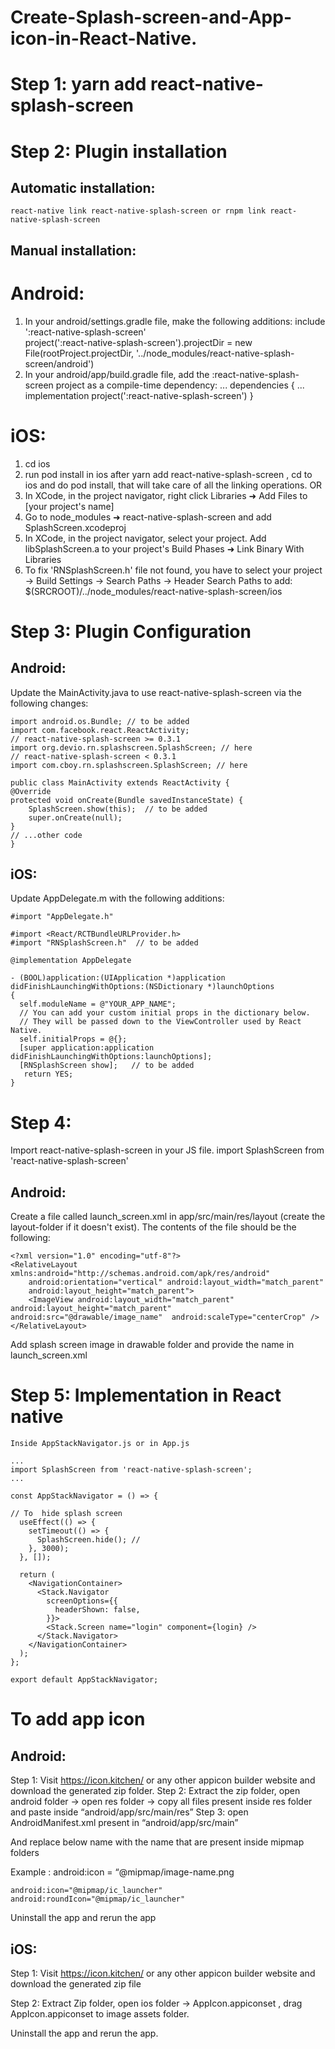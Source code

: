 # Create-Splash-screen-and-App-icon-in-React-Native.

# Step 1:  yarn add react-native-splash-screen

# Step 2:  Plugin installation

## Automatic installation: 

    react-native link react-native-splash-screen or rnpm link react-native-splash-screen

## Manual installation:

# Android:

1.	In your android/settings.gradle file, make the following additions:
include ':react-native-splash-screen'   
project(':react-native-splash-screen').projectDir = new File(rootProject.projectDir, '../node_modules/react-native-splash-screen/android')
2.	In your android/app/build.gradle file, add the :react-native-splash-screen project as a compile-time dependency:
    ...
    dependencies {
        ...
        implementation project(':react-native-splash-screen')
    }

# iOS:

1.	cd ios
2.	run pod install
in  ios after yarn add react-native-splash-screen , cd to ios and do pod install, that will take care of all the linking operations.
OR
1.	In XCode, in the project navigator, right click Libraries ➜ Add Files to [your project's name]
2.	Go to node_modules ➜ react-native-splash-screen and add SplashScreen.xcodeproj
3.	In XCode, in the project navigator, select your project. Add libSplashScreen.a to your project's Build Phases ➜ Link Binary With Libraries
4.	To fix 'RNSplashScreen.h' file not found, you have to select your project → Build Settings → Search Paths → Header Search Paths to add:
$(SRCROOT)/../node_modules/react-native-splash-screen/ios


# Step 3: Plugin Configuration

## Android:

Update the MainActivity.java to use react-native-splash-screen via the following changes:

    import android.os.Bundle; // to be added
    import com.facebook.react.ReactActivity;
    // react-native-splash-screen >= 0.3.1
    import org.devio.rn.splashscreen.SplashScreen; // here
    // react-native-splash-screen < 0.3.1
    import com.cboy.rn.splashscreen.SplashScreen; // here

    public class MainActivity extends ReactActivity {
    @Override
    protected void onCreate(Bundle savedInstanceState) {
        SplashScreen.show(this);  // to be added
        super.onCreate(null);
    }
    // ...other code
    }


## iOS:

Update AppDelegate.m with the following additions:

    #import "AppDelegate.h"

    #import <React/RCTBundleURLProvider.h>
    #import "RNSplashScreen.h"  // to be added

    @implementation AppDelegate

    - (BOOL)application:(UIApplication *)application didFinishLaunchingWithOptions:(NSDictionary *)launchOptions
    {
      self.moduleName = @"YOUR_APP_NAME";
      // You can add your custom initial props in the dictionary below.
      // They will be passed down to the ViewController used by React Native.
      self.initialProps = @{};
      [super application:application didFinishLaunchingWithOptions:launchOptions];
      [RNSplashScreen show];   // to be added
       return YES;
    }



# Step 4:

Import react-native-splash-screen in your JS file.
import SplashScreen from 'react-native-splash-screen'

## Android:
Create a file called launch_screen.xml in app/src/main/res/layout (create the layout-folder if it doesn't exist). The contents of the file should be the following:

    <?xml version="1.0" encoding="utf-8"?>
    <RelativeLayout xmlns:android="http://schemas.android.com/apk/res/android"
        android:orientation="vertical" android:layout_width="match_parent"
        android:layout_height="match_parent">
        <ImageView android:layout_width="match_parent" android:layout_height="match_parent" android:src="@drawable/image_name"  android:scaleType="centerCrop" />
    </RelativeLayout>



Add splash screen image in drawable folder and provide the name in launch_screen.xml 


# Step 5: Implementation in React native

	Inside AppStackNavigator.js or in App.js

    ...
    import SplashScreen from 'react-native-splash-screen';
    ...

    const AppStackNavigator = () => {

    // To  hide splash screen
      useEffect(() => {
        setTimeout(() => {
          SplashScreen.hide(); //
        }, 3000);
      }, []);

      return (
        <NavigationContainer>
          <Stack.Navigator
            screenOptions={{
              headerShown: false,
            }}>
            <Stack.Screen name="login" component={login} />
          </Stack.Navigator>
        </NavigationContainer>
      );
    };

    export default AppStackNavigator;





# To add app icon 

## Android:

Step 1: Visit https://icon.kitchen/ or any other appicon builder website and download the generated zip folder.
Step 2: Extract the zip folder, open android folder -> open res folder -> copy all files present inside res folder and paste inside “android/app/src/main/res”
Step 3: open AndroidManifest.xml present in “android/app/src/main” 

And replace below name with the name that are present inside mipmap folders

Example : android:icon = “@mipmap/image-name.png

    android:icon="@mipmap/ic_launcher"
    android:roundIcon="@mipmap/ic_launcher"

Uninstall the app and rerun the app


## iOS:

Step 1: Visit https://icon.kitchen/ or any other appicon builder website and download the generated zip file

	
Step 2:  Extract Zip folder,  open ios folder -> AppIcon.appiconset , drag AppIcon.appiconset to image assets folder.

Uninstall the app and rerun the app.
